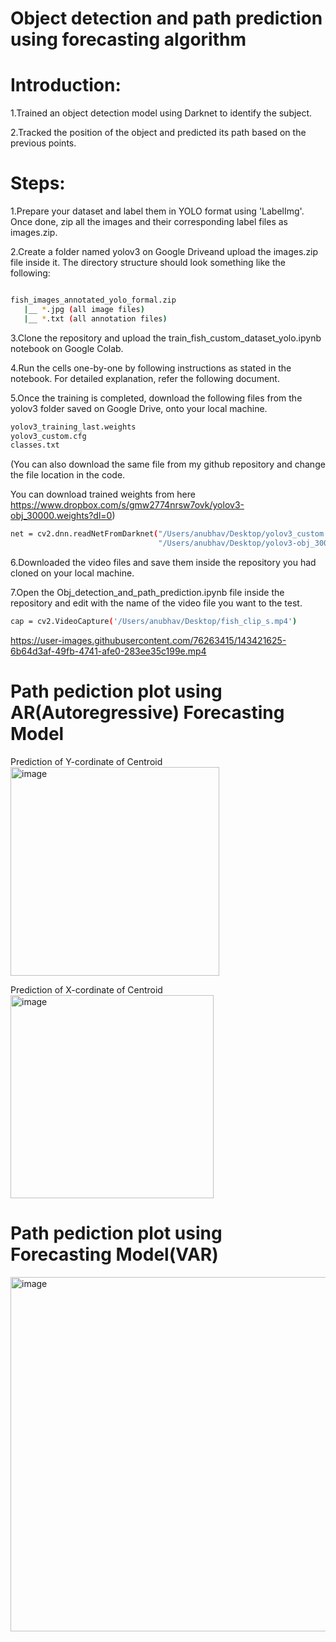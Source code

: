 # Object detection and path prediction using forecasting algorithm

# Introduction:

1.Trained an object detection model using Darknet to identify the subject.

2.Tracked the position of the object and predicted its path based on the previous points.


# Steps:

1.Prepare your dataset and label them in YOLO format using 'LabelImg'. Once done, zip all the images and their corresponding label files as images.zip.

2.Create a folder named yolov3 on Google Driveand upload the images.zip file inside it. The directory structure should look something like the following:
```bash

fish_images_annotated_yolo_formal.zip
   |__ *.jpg (all image files)
   |__ *.txt (all annotation files)
```
3.Clone the repository and upload the train_fish_custom_dataset_yolo.ipynb
 notebook on Google Colab.

4.Run the cells one-by-one by following instructions as stated in the notebook. For detailed explanation, refer the following document.

5.Once the training is completed, download the following files from the yolov3 folder saved on Google Drive, onto your local machine.
```bash
yolov3_training_last.weights
yolov3_custom.cfg
classes.txt
```
(You can also download the same file from my github repository 
and change the file location in the code.

You can download trained weights from here
https://www.dropbox.com/s/gmw2774nrsw7ovk/yolov3-obj_30000.weights?dl=0)
```bash
net = cv2.dnn.readNetFromDarknet("/Users/anubhav/Desktop/yolov3_custom.cfg",
                                 "/Users/anubhav/Desktop/yolov3-obj_30000.weights")
```

6.Downloaded the video files and save them inside the repository you had cloned on your local machine.


7.Open the Obj_detection_and_path_prediction.ipynb file inside the repository and edit with the name of the video file you want to the test.
```bash
cap = cv2.VideoCapture('/Users/anubhav/Desktop/fish_clip_s.mp4')
```


https://user-images.githubusercontent.com/76263415/143421625-6b64d3af-49fb-4741-afe0-283ee35c199e.mp4





# Path pediction plot using AR(Autoregressive) Forecasting Model

Prediction of Y-cordinate of Centroid<br>
<img width="334" alt="image" src="https://user-images.githubusercontent.com/76263415/143440657-cdf9b763-c048-4dab-97b0-25e0287d7b3e.png">

Prediction of X-cordinate of Centroid<br>
<img width="325" alt="image" src="https://user-images.githubusercontent.com/76263415/143440706-4f382e9d-d6ae-427d-b016-15e62d5e4462.png">



# Path pediction plot using Forecasting Model(VAR)
<img width="567" alt="image" src="https://user-images.githubusercontent.com/76263415/143420834-d7a02244-5656-451f-a420-6145d7f00ea8.png">




